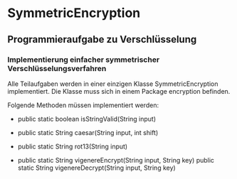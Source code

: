 # SymmetricEncryption
## Programmieraufgabe zu Verschlüsselung
### Implementierung einfacher symmetrischer Verschlüsselungsverfahren

Alle Teilaufgaben werden in einer einzigen Klasse SymmetricEncryption implementiert. Die Klasse muss sich in einem Package encryption befinden.

Folgende Methoden müssen implementiert werden:
- public static boolean isStringValid(String input)

- public static String caesar(String input, int shift)

- public static String rot13(String input)

- public static String vigenereEncrypt(String input, String key)   public static String vigenereDecrypt(String input, String key)
